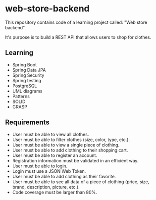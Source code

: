 # web-store-backend

This repository contains code of a learning project called: "Web store backend".

It's purpose is to build a REST API that allows users to shop for clothes.

## Learning

- Spring Boot
- Spring Data JPA
- Spring Security
- Spring testing
- PostgreSQL
- UML diagrams
- Patterns
- SOLID
- GRASP

## Requirements
- User must be able to view all clothes.
- User must be able to filter clothes (size, color, type, etc.).
- User must be able to view a single piece of clothing.
- User must be able to add clothing to their shopping cart.
- User must be able to register an account.
- Registration information must be validated in an efficient way.
- User must be able to login.
- Login must use a JSON Web Token.
- User must be able to add clothing as their favorite.
- User must be able to see all data of a piece of clothing (price, size, brand, description, picture, etc.).
- Code coverage must be larger than 80%.
